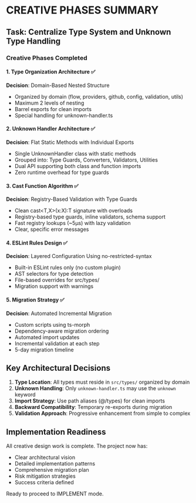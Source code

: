 # CREATIVE PHASES SUMMARY

## Task: Centralize Type System and Unknown Type Handling

### Creative Phases Completed

#### 1. Type Organization Architecture ✅

**Decision**: Domain-Based Nested Structure

- Organized by domain (flow, providers, github, config, validation, utils)
- Maximum 2 levels of nesting
- Barrel exports for clean imports
- Special handling for unknown-handler.ts

#### 2. Unknown Handler Architecture ✅

**Decision**: Flat Static Methods with Individual Exports

- Single UnknownHandler class with static methods
- Grouped into: Type Guards, Converters, Validators, Utilities
- Dual API supporting both class and function imports
- Zero runtime overhead for type guards

#### 3. Cast Function Algorithm ✅

**Decision**: Registry-Based Validation with Type Guards

- Clean cast<T,X>(x:X):T signature with overloads
- Registry-based type guards, inline validators, schema support
- Fast registry lookups (~5μs) with lazy validation
- Clear, specific error messages

#### 4. ESLint Rules Design ✅

**Decision**: Layered Configuration Using no-restricted-syntax

- Built-in ESLint rules only (no custom plugin)
- AST selectors for type detection
- File-based overrides for src/types/
- Migration support with warnings

#### 5. Migration Strategy ✅

**Decision**: Automated Incremental Migration

- Custom scripts using ts-morph
- Dependency-aware migration ordering
- Automated import updates
- Incremental validation at each step
- 5-day migration timeline

## Key Architectural Decisions

1. **Type Location**: All types must reside in `src/types/` organized by domain
2. **Unknown Handling**: Only `unknown-handler.ts` may use the `unknown` keyword
3. **Import Strategy**: Use path aliases (@/types) for clean imports
4. **Backward Compatibility**: Temporary re-exports during migration
5. **Validation Approach**: Progressive enhancement from simple to complex

## Implementation Readiness

All creative design work is complete. The project now has:

- Clear architectural vision
- Detailed implementation patterns
- Comprehensive migration plan
- Risk mitigation strategies
- Success criteria defined

Ready to proceed to IMPLEMENT mode.
